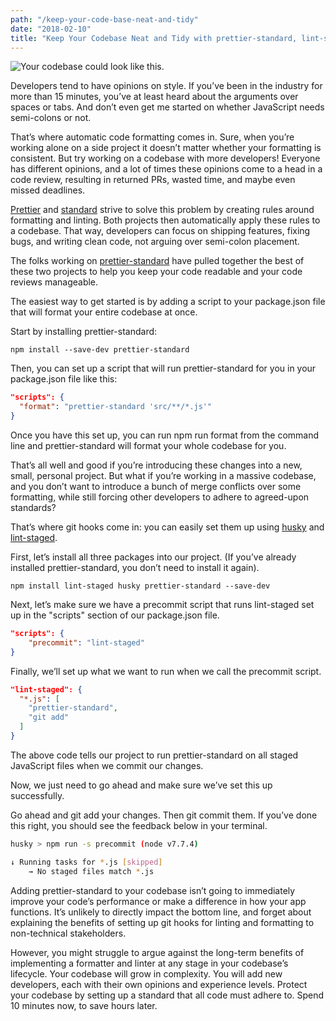 ```yaml
---
path: "/keep-your-code-base-neat-and-tidy"
date: "2018-02-10"
title: "Keep Your Codebase Neat and Tidy with prettier-standard, lint-staged, and husky"
---
```


![Your codebase could look like this.](https://cdn-images-1.medium.com/max/10944/1*ukARbkiZ76U0wsvq9JdA9g.jpeg)

Developers tend to have opinions on style. If you’ve been in the industry for more than 15 minutes, you’ve at least heard about the arguments over spaces or tabs. And don’t even get me started on whether JavaScript needs semi-colons or not.

That’s where automatic code formatting comes in. Sure, when you’re working alone on a side project it doesn’t matter whether your formatting is consistent. But try working on a codebase with more developers! Everyone has different opinions, and a lot of times these opinions come to a head in a code review, resulting in returned PRs, wasted time, and maybe even missed deadlines.

[Prettier](https://prettier.io/) and [standard](https://github.com/standard/standard) strive to solve this problem by creating rules around formatting and linting. Both projects then automatically apply these rules to a codebase. That way, developers can focus on shipping features, fixing bugs, and writing clean code, not arguing over semi-colon placement.

The folks working on [prettier-standard](https://github.com/sheerun/prettier-standard) have pulled together the best of these two projects to help you keep your code readable and your code reviews manageable.

The easiest way to get started is by adding a script to your package.json file that will format your entire codebase at once.

Start by installing prettier-standard:

    npm install --save-dev prettier-standard

Then, you can set up a script that will run prettier-standard for you in your package.json file like this:

```json
"scripts": {
  "format": "prettier-standard 'src/**/*.js'"
}
```

Once you have this set up, you can run npm run format from the command line and prettier-standard will format your whole codebase for you.

That’s all well and good if you’re introducing these changes into a new, small, personal project. But what if you’re working in a massive codebase, and you don’t want to introduce a bunch of merge conflicts over some formatting, while still forcing other developers to adhere to agreed-upon standards?

That’s where git hooks come in: you can easily set them up using [husky](https://github.com/typicode/husky) and [lint-staged](https://github.com/okonet/lint-staged).

First, let’s install all three packages into our project. (If you’ve already installed prettier-standard, you don’t need to install it again).

    npm install lint-staged husky prettier-standard --save-dev

Next, let’s make sure we have a precommit script that runs lint-staged set up in the "scripts" section of our package.json file.

```json
"scripts": {
    "precommit": "lint-staged"
}
```

Finally, we’ll set up what we want to run when we call the precommit script.

```json
"lint-staged": {
  "*.js": [
    "prettier-standard",
    "git add"
  ]
}
```

The above code tells our project to run prettier-standard on all staged JavaScript files when we commit our changes.

Now, we just need to go ahead and make sure we’ve set this up successfully.

Go ahead and git add your changes. Then git commit them. If you’ve done this right, you should see the feedback below in your terminal.

```bash
husky > npm run -s precommit (node v7.7.4)

↓ Running tasks for *.js [skipped]
    → No staged files match *.js
```

Adding prettier-standard to your codebase isn’t going to immediately improve your code’s performance or make a difference in how your app functions. It’s unlikely to directly impact the bottom line, and forget about explaining the benefits of setting up git hooks for linting and formatting to non-technical stakeholders.

However, you might struggle to argue against the long-term benefits of implementing a formatter and linter at any stage in your codebase’s lifecycle. Your codebase will grow in complexity. You will add new developers, each with their own opinions and experience levels. Protect your codebase by setting up a standard that all code must adhere to. Spend 10 minutes now, to save hours later.

